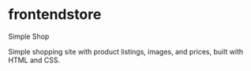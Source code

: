 # frontendstore
Simple Shop


Simple shopping site with product listings, images, and prices, built with HTML and CSS.
